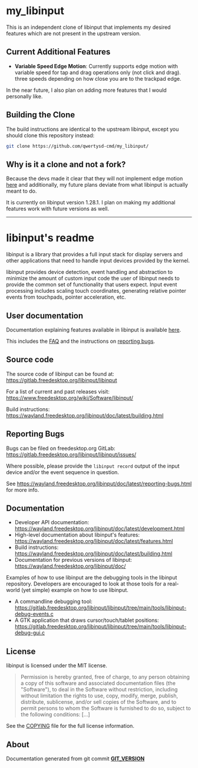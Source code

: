 my_libinput
===========

This is an independent clone of libinput that implements my desired features which are not present in the upstream version.

Current Additional Features
---------------------------
- **Variable Speed Edge Motion**: Currently supports edge motion with variable speed for tap and drag operations only (not click and drag). three speeds depending on how close you are to the trackpad edge.

In the near future, I also plan on adding more features that I would personally like.

Building the Clone
------------------
The build instructions are identical to the upstream libinput, except you should clone this repository instead: 
```bash
git clone https://github.com/qwertysd-cmd/my_libinput/
```

Why is it a clone and not a fork?
---------------------------------
Because the devs made it clear that they will not implement edge motion [here](https://gitlab.freedesktop.org/libinput/libinput/-/issues/131) 
and additionally, my future plans deviate from what libinput is actually meant to do.

It is currently on libinput version 1.28.1. I plan on making my additional features work with future versions as well.

---
libinput's readme
=================

libinput is a library that provides a full input stack for display servers
and other applications that need to handle input devices provided by the
kernel.

libinput provides device detection, event handling and abstraction to
minimize the amount of custom input code the user of libinput needs to
provide the common set of functionality that users expect. Input event
processing includes scaling touch coordinates, generating
relative pointer events from touchpads, pointer acceleration, etc.

User documentation
------------------

Documentation explaining features available in libinput is available
[here](https://wayland.freedesktop.org/libinput/doc/latest/features.html).

This includes the [FAQ](https://wayland.freedesktop.org/libinput/doc/latest/faqs.html)
and the instructions on
[reporting bugs](https://wayland.freedesktop.org/libinput/doc/latest/reporting-bugs.html).


Source code
-----------

The source code of libinput can be found at:
https://gitlab.freedesktop.org/libinput/libinput

For a list of current and past releases visit:
https://www.freedesktop.org/wiki/Software/libinput/

Build instructions:
https://wayland.freedesktop.org/libinput/doc/latest/building.html

Reporting Bugs
--------------

Bugs can be filed on freedesktop.org GitLab:
https://gitlab.freedesktop.org/libinput/libinput/issues/

Where possible, please provide the `libinput record` output
of the input device and/or the event sequence in question.

See https://wayland.freedesktop.org/libinput/doc/latest/reporting-bugs.html
for more info.

Documentation
-------------

- Developer API documentation: https://wayland.freedesktop.org/libinput/doc/latest/development.html
- High-level documentation about libinput's features:
  https://wayland.freedesktop.org/libinput/doc/latest/features.html
- Build instructions:
  https://wayland.freedesktop.org/libinput/doc/latest/building.html
- Documentation for previous versions of libinput: https://wayland.freedesktop.org/libinput/doc/

Examples of how to use libinput are the debugging tools in the libinput
repository. Developers are encouraged to look at those tools for a
real-world (yet simple) example on how to use libinput.

- A commandline debugging tool: https://gitlab.freedesktop.org/libinput/libinput/tree/main/tools/libinput-debug-events.c
- A GTK application that draws cursor/touch/tablet positions: https://gitlab.freedesktop.org/libinput/libinput/tree/main/tools/libinput-debug-gui.c

License
-------

libinput is licensed under the MIT license.

> Permission is hereby granted, free of charge, to any person obtaining a
> copy of this software and associated documentation files (the "Software"),
> to deal in the Software without restriction, including without limitation
> the rights to use, copy, modify, merge, publish, distribute, sublicense,
> and/or sell copies of the Software, and to permit persons to whom the
> Software is furnished to do so, subject to the following conditions: [...]

See the [COPYING](https://gitlab.freedesktop.org/libinput/libinput/tree/main/COPYING)
file for the full license information.

About
-----

Documentation generated from git commit [__GIT_VERSION__](https://gitlab.freedesktop.org/libinput/libinput/commit/__GIT_VERSION__)
